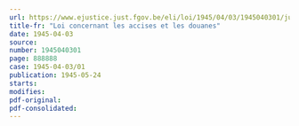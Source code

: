 ```yaml
---
url: https://www.ejustice.just.fgov.be/eli/loi/1945/04/03/1945040301/justel
title-fr: "Loi concernant les accises et les douanes"
date: 1945-04-03
source:
number: 1945040301
page: 888888
case: 1945-04-03/01
publication: 1945-05-24
starts:
modifies:
pdf-original:
pdf-consolidated:
---
```


